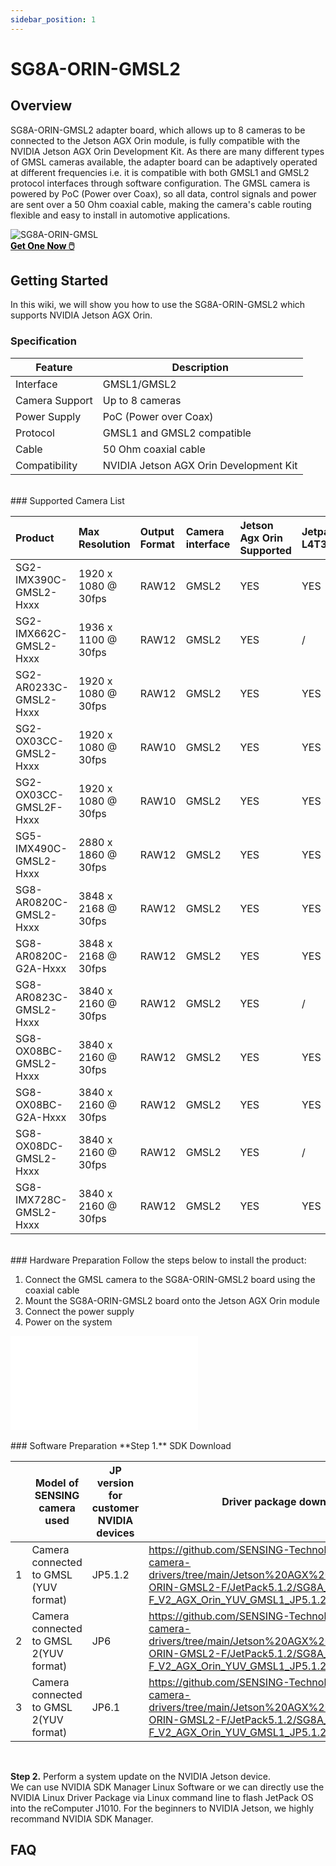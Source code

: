 ```yaml
---
sidebar_position: 1
---
```


# SG8A-ORIN-GMSL2

## Overview
SG8A-ORIN-GMSL2 adapter board, which allows up to 8 cameras to be connected to the Jetson AGX Orin module, 
is fully compatible with the NVIDIA Jetson AGX Orin Development Kit. 
As there are many different types of GMSL cameras available, the adapter board can be adaptively operated at different frequencies i.e. 
it is compatible with both GMSL1 and GMSL2 protocol interfaces through software configuration. 
The GMSL camera is powered by PoC (Power over Coax), so all data, control signals and power are sent over a 50 Ohm coaxial cable, 
making the camera's cable routing flexible and easy to install in automotive applications.


<!-- ![SG8A-ORIN-GMSL](/img/SG8A-ORIN-GMSL.png) -->

<!-- <img src={require('@site/static/img/SG8A-ORIN-GMSL.png').default} alt="SG8A-ORIN-GMSL" /> -->

<div style={{textAlign: 'center'}}>
    <img src={require('@site/static/img/SG8A-ORIN-GMSL.png').default} alt="SG8A-ORIN-GMSL" style={{width: 500, height:'auto'}} />
</div>


<div class="get_one_now_container" style={{textAlign: 'center'}}>
    <a class="get_one_now_item" href="https://sensing-world.com/en/h-pd-65.html?recommendFromPid=0&fromMid=898">
        <strong>
            <span style={{backgroundColor: '#f0f0f0', padding: '10px 20px', display: 'inline-block', borderRadius: '5px'}}>
                <font color={'000000'} size={"4"}> Get One Now 🖱️</font>
            </span>
        </strong>
    </a>
</div>



## Getting Started
In this wiki, we will show you how to use the SG8A-ORIN-GMSL2 which supports NVIDIA Jetson AGX Orin.


### Specification

<!-- Online version -->
<!-- <div style={{textAlign: 'center'}}>
<iframe width="800" height="600" src="https://autosensee.feishu.cn/file/H2mFbwrHHoZm4jxUEuBcEEGWnih?from=from_copylink" 
title="video player" frameborder="0"></iframe>
</div> -->

<!-- Offline version -->
| Feature | Description |
|---------|-------------|
| Interface | GMSL1/GMSL2 |
| Camera Support | Up to 8 cameras |
| Power Supply | PoC (Power over Coax) |
| Protocol | GMSL1 and GMSL2 compatible |
| Cable | 50 Ohm coaxial cable |
| Compatibility | NVIDIA Jetson AGX Orin Development Kit |

<br />
### Supported Camera List

<!-- Online version -->
<!-- <div style={{textAlign: 'center'}}>
<iframe width="800" height="500" src="https://autosensee.feishu.cn/sheets/JDJxsOlUrh9TZgtLsj8cIoHCn1f?from=from_copylink" 
title="YouTube video player" frameborder="0" allow="accelerometer; autoplay; clipboard-write; encrypted-media; gyroscope; picture-in-picture" allowfullscreen></iframe>
</div> -->

<!-- Offline version -->
|Product|Max Resolution|Output Format|Camera interface|Jetson Agx Orin Supported|Jetpack5.1.2-L4T35.4.1|Jetpack6.0-L4T36.3|
|:----|:----|:----|:----|:----|:----|:----|
|SG2-IMX390C-GMSL2-Hxxx|1920 x 1080 @ 30fps|RAW12|GMSL2|YES|YES|YES|
|SG2-IMX662C-GMSL2-Hxxx|1936 x 1100 @ 30fps|RAW12|GMSL2|YES|/|YES|
|SG2-AR0233C-GMSL2-Hxxx|1920 x 1080 @ 30fps|RAW12|GMSL2|YES|YES|YES|
|SG2-OX03CC-GMSL2-Hxxx|1920 x 1080 @ 30fps|RAW10|GMSL2|YES|YES|YES|
|SG2-OX03CC-GMSL2F-Hxxx|1920 x 1080 @ 30fps|RAW10|GMSL2|YES|YES|/|
|SG5-IMX490C-GMSL2-Hxxx|2880 x 1860 @ 30fps|RAW12|GMSL2|YES|YES|/|
|SG8-AR0820C-GMSL2-Hxxx|3848 x 2168 @ 30fps|RAW12|GMSL2|YES|YES|YES|
|SG8-AR0820C-G2A-Hxxx|3848 x 2168 @ 30fps|RAW12|GMSL2|YES|YES|YES|
|SG8-AR0823C-GMSL2-Hxxx|3840 x 2160 @ 30fps|RAW12|GMSL2|YES|/|YES|
|SG8-OX08BC-GMSL2-Hxxx|3840 x 2160 @ 30fps|RAW12|GMSL2|YES|YES|YES|
|SG8-OX08BC-G2A-Hxxx|3840 x 2160 @ 30fps|RAW12|GMSL2|YES|YES|YES|
|SG8-OX08DC-GMSL2-Hxxx|3840 x 2160 @ 30fps|RAW12|GMSL2|YES|/|YES|
|SG8-IMX728C-GMSL2-Hxxx|3840 x 2160 @ 30fps|RAW12|GMSL2|YES|YES|YES|


<br />
### Hardware Preparation 
Follow the steps below to install the product:

1. Connect the GMSL camera to the SG8A-ORIN-GMSL2 board using the coaxial cable
2. Mount the SG8A-ORIN-GMSL2 board onto the Jetson AGX Orin module
3. Connect the power supply
4. Power on the system

<div style={{textAlign: 'center', position: 'relative', width: '100%', paddingBottom: '56.25%', marginBottom: '20px'}}>
    <iframe
        style={{position: 'absolute', top: 0, left: 0, width: '100%', height: '100%'}}
        src="//player.bilibili.com/player.html?bvid=BV1gj5TzdEAo&page=1&high_quality=1&danmaku=0"
        scrolling="no"
        border="0"
        frameBorder="no"
        framespacing="0"
        allowFullScreen="true">
    </iframe>
</div>

<br />
### Software Preparation
**Step 1.** SDK Download

|   | Model of SENSING camera used           | JP version for customer NVIDIA devices | Driver package download link                                                                                                                                                                        |
|---|----------------------------------------|----------------------------------------|-----------------------------------------------------------------------------------------------------------------------------------------------------------------------------------------------------|
| 1 | Camera connected to GMSL (YUV format)  | JP5.1.2                                | https://github.com/SENSING-Technology/nvidia-jetson-camera-drivers/tree/main/Jetson%20AGX%20Orin%20Devkit/SG8A-ORIN-GMSL2-F/JetPack5.1.2/SG8A_ORIN_GMSL2-F_V2_AGX_Orin_YUV_GMSL1_JP5.1.2_L4TR35.4.1 |
| 2 | Camera connected to GMSL 2(YUV format) | JP6                                    | https://github.com/SENSING-Technology/nvidia-jetson-camera-drivers/tree/main/Jetson%20AGX%20Orin%20Devkit/SG8A-ORIN-GMSL2-F/JetPack5.1.2/SG8A_ORIN_GMSL2-F_V2_AGX_Orin_YUV_GMSL1_JP5.1.2_L4TR35.4.1 |
| 3 | Camera connected to GMSL 2(YUV format) | JP6.1                                  | https://github.com/SENSING-Technology/nvidia-jetson-camera-drivers/tree/main/Jetson%20AGX%20Orin%20Devkit/SG8A-ORIN-GMSL2-F/JetPack5.1.2/SG8A_ORIN_GMSL2-F_V2_AGX_Orin_YUV_GMSL1_JP5.1.2_L4TR35.4.1 |

<br />

**Step 2.** Perform a system update on the NVIDIA Jetson device.<br />
We can use NVIDIA SDK Manager Linux Software or we can directly use the NVIDIA Linux Driver Package via Linux command line
 to flash JetPack OS into the reComputer J1010. 
For the beginners to NVIDIA Jetson, we highly recommand NVIDIA SDK Manager.




## FAQ

